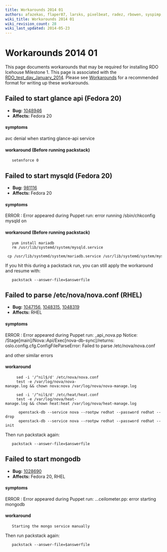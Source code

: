 ```yaml
---
title: Workarounds 2014 01
authors: afazekas, flaper87, larsks, pixelbeat, radez, rbowen, syspimp, thaha, whayutin
wiki_title: Workarounds 2014 01
wiki_revision_count: 28
wiki_last_updated: 2014-05-23
---
```


# Workarounds 2014 01

This page documents workarounds that may be required for installing RDO Icehouse Milestone 1. This page is associated with the [RDO_test_day_January_2014](RDO_test_day_January_2014). Please see [Workarounds](Workarounds) for a recommended format for writing up these workarounds.

## Failed to start glance api (Fedora 20)

*   **Bug:** [1048946](https://bugzilla.redhat.com/show_bug.cgi?id=1048946)
*   **Affects:** Fedora 20

#### symptoms

avc denial when starting glance-api service

#### workaround (Before running packstack)

       setenforce 0

## Failed to start mysqld (Fedora 20)

*   **Bug:** [981116](https://bugzilla.redhat.com/show_bug.cgi?id=981116)
*   **Affects:** Fedora 20

#### symptoms

ERROR : Error appeared during Puppet run: error running /sbin/chkconfig mysqld on

#### workaround (Before running packstack)

       yum install mariadb
       rm /usr/lib/systemd/system/mysqld.service
       cp /usr/lib/systemd/system/mariadb.service /usr/lib/systemd/system/mysqld.service

If you hit this during a packstack run, you can still apply the workaround and resume with:

       packstack --answer-file=$answerfile

## Failed to parse /etc/nova/nova.conf (RHEL)

*   **Bug:** [1047156](https://bugzilla.redhat.com/show_bug.cgi?id=1047156), [1048315](https://bugzilla.redhat.com/show_bug.cgi?id=1048315), [1048319](https://bugzilla.redhat.com/show_bug.cgi?id=1048319)
*   **Affects:** RHEL

#### symptoms

ERROR : Error appeared during Puppet run: <all-in-one-host>_api_nova.pp Notice: /Stage[main]/Nova::Api/Exec[nova-db-sync]/returns: oslo.config.cfg.ConfigFileParseError: Failed to parse /etc/nova/nova.conf

and other similar errors

#### workaround

         sed -i '/^nil$/d' /etc/nova/nova.conf
         test -e /var/log/nova/nova-manage.log && chown nova:nova /var/log/nova/nova-manage.log
       
         sed -i '/^nil$/d' /etc/heat/heat.conf
         test -e /var/log/nova/heat-manage.log && chown heat:heat /var/log/nova/heat-manage.log
       
          openstack-db --service nova --rootpw redhat --password redhat --drop
          openstack-db --service nova --rootpw redhat --password redhat --init

Then run packstack again:

       packstack --answer-file=$answerfile

## Failed to start mongodb

*   **Bug:** [1028690](https://bugzilla.redhat.com/show_bug.cgi?id=1028690)
*   **Affects:** Fedora 20, RHEL

#### symptoms

ERROR : Error appeared during Puppet run: ...ceilometer.pp: error starting mongodb

#### workaround

       Starting the mongo service manually

Then run packstack again:

       packstack --answer-file=$answerfile
